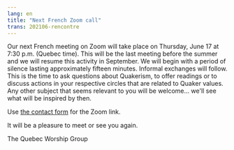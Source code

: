 ```yaml
---
lang: en
title: "Next French Zoom call"
trans: 202106-rencontre
---
```

Our next French meeting on Zoom will take place on Thursday, June 17 at 7:30 p.m. (Quebec time). This will be the last meeting before the summer and we will resume this activity in September. We will begin with a period of silence lasting approximately fifteen minutes. Informal exchanges will follow. This is the time to ask questions about Quakerism, to offer readings or to discuss actions in your respective circles that are related to Quaker values. Any other subject that seems relevant to you will be welcome... we'll see what will be inspired by then.

Use [the contact form](/contact) for the Zoom link.

It will be a pleasure to meet or see you again.

The Quebec Worship Group
